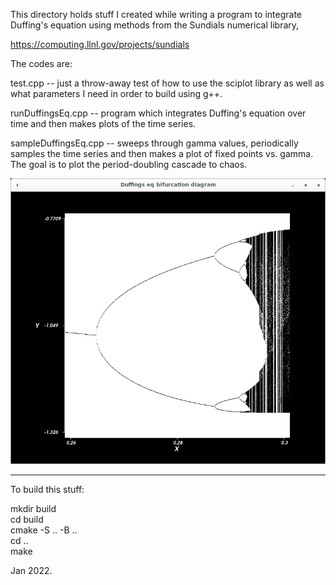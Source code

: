 This directory holds stuff I created while writing a program to
integrate Duffing's equation using methods from the Sundials numerical
library,

https://computing.llnl.gov/projects/sundials

The codes are:

test.cpp -- just a throw-away test of how to use the sciplot library
as well as what parameters I need in order to build using g++.

runDuffingsEq.cpp -- program which integrates Duffing's equation over
time and then makes plots of the time series.

sampleDuffingsEq.cpp -- sweeps through gamma values, periodically
samples the time series and then makes a plot of fixed points
vs. gamma.  The goal is to plot the period-doubling cascade to chaos.

![Bifurcation diagram](BifurcationDiagram.png)

----------------------------------------------------------
To build this stuff:

mkdir build   
cd build   
cmake -S .. -B ..   
cd ..   
make  


Jan 2022.

